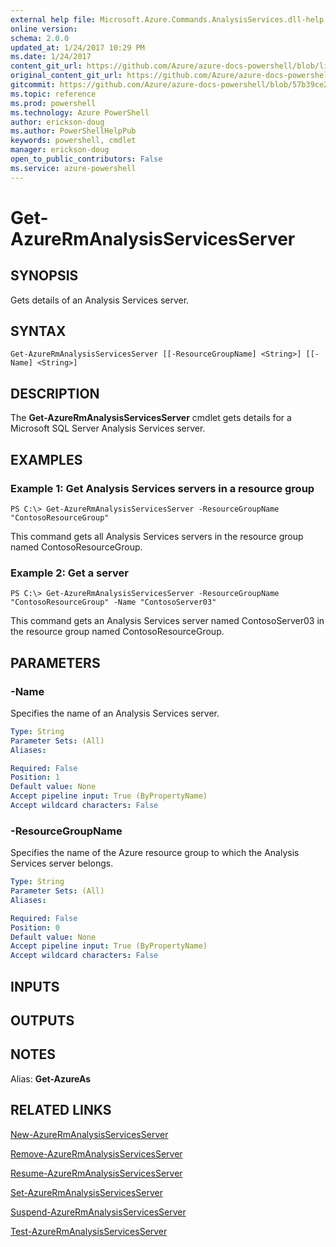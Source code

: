 ```yaml
---
external help file: Microsoft.Azure.Commands.AnalysisServices.dll-help.xml
online version: 
schema: 2.0.0
updated_at: 1/24/2017 10:29 PM
ms.date: 1/24/2017
content_git_url: https://github.com/Azure/azure-docs-powershell/blob/live/azureps-cmdlets-docs/ResourceManager/AzureRM.AnalysisServices/v3.0.0/Get-AzureRmAnalysisServicesServer.md
original_content_git_url: https://github.com/Azure/azure-docs-powershell/blob/live/azureps-cmdlets-docs/ResourceManager/AzureRM.AnalysisServices/v3.0.0/Get-AzureRmAnalysisServicesServer.md
gitcommit: https://github.com/Azure/azure-docs-powershell/blob/57b39ce21cec7c2b25920e4856b649798e4bf898/azureps-cmdlets-docs/ResourceManager/AzureRM.AnalysisServices/v3.0.0/Get-AzureRmAnalysisServicesServer.md
ms.topic: reference
ms.prod: powershell
ms.technology: Azure PowerShell
author: erickson-doug
ms.author: PowerShellHelpPub
keywords: powershell, cmdlet
manager: erickson-doug
open_to_public_contributors: False
ms.service: azure-powershell
---
```


# Get-AzureRmAnalysisServicesServer

## SYNOPSIS
Gets details of an Analysis Services server.

## SYNTAX

```
Get-AzureRmAnalysisServicesServer [[-ResourceGroupName] <String>] [[-Name] <String>]
```

## DESCRIPTION
The **Get-AzureRmAnalysisServicesServer** cmdlet gets details for a Microsoft SQL Server Analysis Services server.

## EXAMPLES

### Example 1: Get Analysis Services servers in a resource group 
```
PS C:\> Get-AzureRmAnalysisServicesServer -ResourceGroupName "ContosoResourceGroup"
```

This command gets all Analysis Services servers in the resource group named ContosoResourceGroup.

### Example 2: Get a server
```
PS C:\> Get-AzureRmAnalysisServicesServer -ResourceGroupName "ContosoResourceGroup" -Name "ContosoServer03"
```

This command gets an Analysis Services server named ContosoServer03 in the resource group named ContosoResourceGroup.

## PARAMETERS

### -Name
Specifies the name of an Analysis Services server.

```yaml
Type: String
Parameter Sets: (All)
Aliases: 

Required: False
Position: 1
Default value: None
Accept pipeline input: True (ByPropertyName)
Accept wildcard characters: False
```

### -ResourceGroupName
Specifies the name of the Azure resource group to which the Analysis Services server belongs.

```yaml
Type: String
Parameter Sets: (All)
Aliases: 

Required: False
Position: 0
Default value: None
Accept pipeline input: True (ByPropertyName)
Accept wildcard characters: False
```

## INPUTS

## OUTPUTS

## NOTES
Alias: **Get-AzureAs**

## RELATED LINKS

[New-AzureRmAnalysisServicesServer](xref:ResourceManager/AzureRM.AnalysisServices/v3.0.0/New-AzureRmAnalysisServicesServer.md)

[Remove-AzureRmAnalysisServicesServer](xref:ResourceManager/AzureRM.AnalysisServices/v3.0.0/Remove-AzureRmAnalysisServicesServer.md)

[Resume-AzureRmAnalysisServicesServer](xref:ResourceManager/AzureRM.AnalysisServices/v3.0.0/Resume-AzureRmAnalysisServicesServer.md)

[Set-AzureRmAnalysisServicesServer](xref:ResourceManager/AzureRM.AnalysisServices/v3.0.0/Set-AzureRmAnalysisServicesServer.md)

[Suspend-AzureRmAnalysisServicesServer](xref:ResourceManager/AzureRM.AnalysisServices/v3.0.0/Suspend-AzureRmAnalysisServicesServer.md)

[Test-AzureRmAnalysisServicesServer](xref:ResourceManager/AzureRM.AnalysisServices/v3.0.0/Test-AzureRmAnalysisServicesServer.md)
